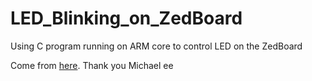 # LED_Blinking_on_ZedBoard

Using C program running on ARM core to control LED on the ZedBoard

Come from [here](https://www.youtube.com/watch?v=8i8GLF-Md3U). 
Thank you Michael ee
